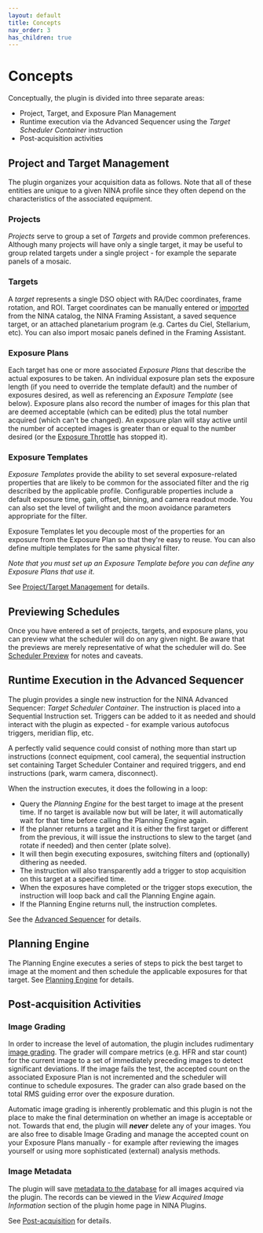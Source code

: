 ```yaml
---
layout: default
title: Concepts
nav_order: 3
has_children: true
---
```


# Concepts

Conceptually, the plugin is divided into three separate areas:
* Project, Target, and Exposure Plan Management
* Runtime execution via the Advanced Sequencer using the _Target Scheduler Container_ instruction
* Post-acquisition activities

## Project and Target Management

The plugin organizes your acquisition data as follows.  Note that all of these entities are unique to a given NINA profile since they often depend on the characteristics of the associated equipment.

### Projects
_Projects_ serve to group a set of _Targets_ and provide common preferences.  Although many projects will have only a single target, it may be useful to group related targets under a single project - for example the separate panels of a mosaic.

### Targets
A _target_ represents a single DSO object with RA/Dec coordinates, frame rotation, and ROI.  Target coordinates can be manually entered or [imported](../target-management/targets.html#target-import) from the NINA catalog, the NINA Framing Assistant, a saved sequence target, or an attached planetarium program (e.g. Cartes du Ciel, Stellarium, etc).  You can also import mosaic panels defined in the Framing Assistant.

### Exposure Plans
Each target has one or more associated _Exposure Plans_ that describe the actual exposures to be taken.  An individual exposure plan sets the exposure length (if you need to override the template default) and the number of exposures desired, as well as referencing an _Exposure Template_ (see below).  Exposure plans also record the number of images for this plan that are deemed acceptable (which can be edited) plus the total number acquired (which can't be changed).  An exposure plan will stay active until the number of accepted images is greater than or equal to the number desired (or the [Exposure Throttle](../target-management/profiles.html#general-preferences) has stopped it).

### Exposure Templates
_Exposure Templates_ provide the ability to set several exposure-related properties that are likely to be common for the associated filter and the rig described by the applicable profile.  Configurable properties include a default exposure time, gain, offset, binning, and camera readout mode.  You can also set the level of twilight and the moon avoidance parameters appropriate for the filter.

Exposure Templates let you decouple most of the properties for an exposure from the Exposure Plan so that they're easy to reuse.  You can also define multiple templates for the same physical filter.

_Note that you must set up an Exposure Template before you can define any Exposure Plans that use it._


See [Project/Target Management](../target-management/index.html) for details.

## Previewing Schedules

Once you have entered a set of projects, targets, and exposure plans, you can preview what the scheduler will do on any given night.  Be aware that the previews are merely representative of what the scheduler will do.  See [Scheduler Preview](../scheduler-preview.html) for notes and caveats.

## Runtime Execution in the Advanced Sequencer

The plugin provides a single new instruction for the NINA Advanced Sequencer: _Target Scheduler Container_.  The instruction is placed into a Sequential Instruction set.  Triggers can be added to it as needed and should interact with the plugin as expected - for example various autofocus triggers, meridian flip, etc.

A perfectly valid sequence could consist of nothing more than start up instructions (connect equipment, cool camera), the sequential instruction set containing Target Scheduler Container and required triggers, and end instructions (park, warm camera, disconnect).

When the instruction executes, it does the following in a loop:
* Query the _Planning Engine_ for the best target to image at the present time.  If no target is available now but will be later, it will automatically wait for that time before calling the Planning Engine again.
* If the planner returns a target and it is either the first target or different from the previous, it will issue the instructions to slew to the target (and rotate if needed) and then center (plate solve).
* It will then begin executing exposures, switching filters and (optionally) dithering as needed.
* The instruction will also transparently add a trigger to stop acquisition on this target at a specified time.
* When the exposures have completed or the trigger stops execution, the instruction will loop back and call the Planning Engine again.
* If the Planning Engine returns null, the instruction completes.

See the [Advanced Sequencer](../sequencer/index.html) for details.

## Planning Engine

The Planning Engine executes a series of steps to pick the best target to image at the moment and then schedule the applicable exposures for that target.  See [Planning Engine](planning-engine.html) for details.

## Post-acquisition Activities

### Image Grading

In order to increase the level of automation, the plugin includes rudimentary [image grading](../post-acquisition/image-grader.html).  The grader will compare metrics (e.g. HFR and star count) for the current image to a set of immediately preceding images to detect significant deviations.  If the image fails the test, the accepted count on the associated Exposure Plan is not incremented and the scheduler will continue to schedule exposures.  The grader can also grade based on the total RMS guiding error over the exposure duration.

Automatic image grading is inherently problematic and this plugin is not the place to make the final determination on whether an image is acceptable or not.  Towards that end, the plugin will **_never_** delete any of your images.  You are also free to disable Image Grading and manage the accepted count on your Exposure Plans manually - for example after reviewing the images yourself or using more sophisticated (external) analysis methods.

### Image Metadata

The plugin will save [metadata to the database](../post-acquisition/acquisition-data.html) for all images acquired via the plugin.  The records can be viewed in the _View Acquired Image Information_ section of the plugin home page in NINA Plugins.

See [Post-acquisition](../post-acquisition/index.html) for details.
































